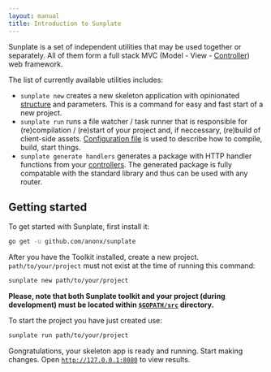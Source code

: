 ```yaml
---
layout: manual
title: Introduction to Sunplate
---
```

Sunplate is a set of independent utilities that may be used together or separately.
All of them form a full stack MVC (Model - View - [Controller](handlers/controllers.html)) web framework.

The list of currently available utilities includes:

* `sunplate new` creates a new skeleton application with opinionated [structure](new/index.html#default-layout) and parameters.
This is a command for easy and fast start of a new project.
* `sunplate run` runs a file watcher / task runner that is responsible for (re)compilation / (re)start  of your project and,
if neccessary, (re)build of client-side assets. [Configuration file](run/index.html#sunplate.yml) is used to describe how
to compile, build, start things.
* `sunplate generate handlers` generates a package with HTTP handler functions from your
[controllers](handlers/controllers.html). The generated package is fully compatable with the standard library
and thus can be used with any router.

## Getting started
To get started with Sunplate, first install it:

```bash
go get -u github.com/anonx/sunplate
```

After you have the Toolkit installed, create a new project.
`path/to/your/project` must not exist at the time of running this command:

```bash
sunplate new path/to/your/project
```

**Please, note that both Sunplate toolkit and your project (during development) must be
located within [`$GOPATH/src`](https://golang.org/cmd/go/#hdr-GOPATH_environment_variable) directory.**


To start the project you have just created use:

```bash
sunplate run path/to/your/project
```

Gongratulations, your skeleton app is ready and running. Start making changes.
Open [`http://127.0.0.1:8080`](http://127.0.0.1:8080) to view results.

